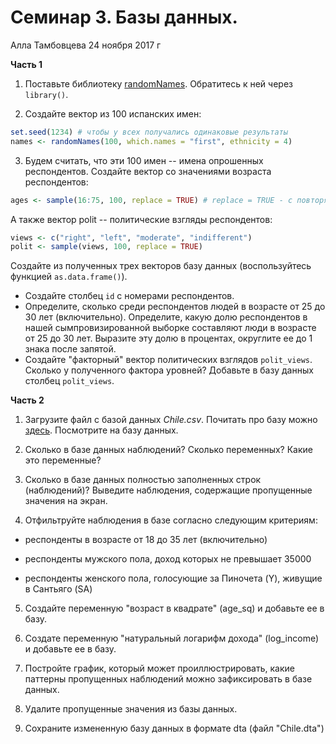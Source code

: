 # Семинар 3. Базы данных.

Алла Тамбовцева 24 ноября 2017 г

**Часть 1**

1.  Поставьте библиотеку [randomNames](https://cran.r-project.org/web/packages/randomNames/randomNames.pdf). Обратитесь к ней через `library()`.

2.  Создайте вектор из 100 испанских имен:

``` r
set.seed(1234) # чтобы у всех получались одинаковые результаты
names <- randomNames(100, which.names = "first", ethnicity = 4) 
```

3.  Будем считать, что эти 100 имен -- имена опрошенных респондентов. Создайте вектор со значениями возраста респондентов:

``` r
ages <- sample(16:75, 100, replace = TRUE) # replace = TRUE - с повторяющимися значениями
```

А также вектор polit -- политические взгляды респондентов:

``` r
views <- c("right", "left", "moderate", "indifferent")
polit <- sample(views, 100, replace = TRUE)
```

Создайте из полученных трех векторов базу данных (воспользуйтесь функцией `as.data.frame()`).

-   Создайте столбец `id` с номерами респондентов.
-   Определите, сколько среди респондентов людей в возрасте от 25 до 30 лет (включительно). Определите, какую долю респондентов в нашей сымпровизированной выборке составляют люди в возрасте от 25 до 30 лет. Выразите эту долю в процентах, округлите ее до 1 знака после запятой.
-   Создайте "факторный" вектор политических взглядов `polit_views`. Сколько у полученного фактора уровней? Добавьте в базу данных столбец `polit_views`.

**Часть 2**

1. Загрузите файл с базой данных *Chile.csv*. Почитать про базу можно [здесь](https://www.rdocumentation.org/packages/car/versions/2.1-5/topics/Chile). Посмотрите на базу данных.

2. Сколько в базе данных наблюдений? Сколько переменных? Какие это переменные?

3. Сколько в базе данных полностью заполненных строк (наблюдений)? Выведите наблюдения, содержащие пропущенные значения на экран.

4. Отфильтруйте наблюдения в базе согласно следующим критериям:

* респонденты в возрасте от 18 до 35 лет (включительно)

* респонденты мужского пола, доход которых не превышает 35000

* респонденты женского пола, голосующие за Пиночета (Y), живущие в Сантьяго (SA)

5. Создайте переменную "возраст в квадрате" (age_sq) и добавьте ее в базу.

6. Создате переменную "натуральный логарифм дохода" (log_income) и добавьте ее в базу. 

7. Постройте график, который может проиллюстрировать, какие паттерны пропущенных наблюдений можно зафиксировать в базе данных.

8. Удалите пропущенные значения из базы данных.

9. Сохраните измененную базу данных в формате dta (файл "Chile.dta")
